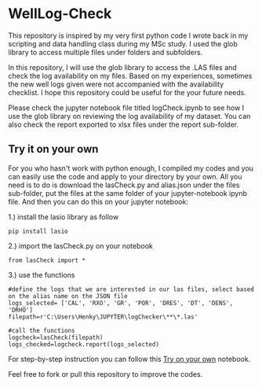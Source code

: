# WellLog-Check
This repository is inspired by my very first python code I wrote back in my scripting and data handling class during my MSc study. I used the glob library to access multiple files under folders and subfolders.

In this repository, I will use the glob library to access the .LAS files and check the log availability on my files. Based on my experiences, sometimes the new well logs given were not accompanied with the availability checklist. I hope this repository could be useful for the your future needs.

Please check the jupyter notebook file titled logCheck.ipynb to see how I use the glob library on reviewing the log availability of my dataset. You can also check the report exported to xlsx files under the report sub-folder.

## Try it on your own
For you who hasn't work with python enough, I compiled my codes and you can easily use the code and apply to your directory by your own.
All you need is to do is download the lasCheck.py and alias.json under the files sub-folder, put the files at the same folder of your jupyter-notebook ipynb file.
And then you can do this on your jupyter notebook:

1.) install the lasio library as follow
```
pip install lasio
```
2.) import the lasCheck.py on your notebook
```
from lasCheck import *
```
3.) use the functions
```
#define the logs that we are interested in our las files, select based on the alias name on the JSON file
logs_selected= ['CAL', 'RXO', 'GR', 'POR', 'DRES', 'DT', 'DENS', 'DRHO'] 
filepath=r'C:\Users\Henky\JUPYTER\logChecker\**\*.las'

#call the functions
logcheck=lasCheck(filepath)
logs_checked=logcheck.report(logs_selected)
```

For step-by-step instruction you can follow this [Try on your own](https://github.com/panjoel4/WellLog-Check/blob/main/Jupyter-Notebook/Try%20it%20on%20your%20own.ipynb) notebook.

Feel free to fork or pull this repository to improve the codes. 
